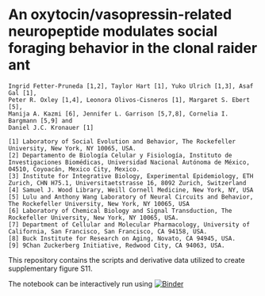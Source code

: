 # An oxytocin/vasopressin-related neuropeptide modulates social foraging behavior in the clonal raider ant
```
Ingrid Fetter-Pruneda [1,2], Taylor Hart [1], Yuko Ulrich [1,3], Asaf Gal [1], 
Peter R. Oxley [1,4], Leonora Olivos-Cisneros [1], Margaret S. Ebert [5], 
Manija A. Kazmi [6], Jennifer L. Garrison [5,7,8], Cornelia I. Bargmann [5,9] and 
Daniel J.C. Kronauer [1]

[1] Laboratory of Social Evolution and Behavior, The Rockefeller University, New York, NY 10065, USA.
[2] Departamento de Biología Celular y Fisiología, Instituto de Investigaciones Biomédicas, Universidad Nacional Autónoma de México, 04510, Coyoacán, Mexico City, Mexico.
[3] Institute for Integrative Biology, Experimental Epidemiology, ETH Zurich, CHN H75.1, Universitaetstrasse 16, 8092 Zurich, Switzerland 
[4] Samuel J. Wood Library, Weill Cornell Medicine, New York, NY, USA
[5] Lulu and Anthony Wang Laboratory of Neural Circuits and Behavior, The Rockefeller University, New York, NY 10065, USA
[6] Laboratory of Chemical Biology and Signal Transduction, The Rockefeller University, New York, NY 10065, USA. 
[7] Department of Cellular and Molecular Pharmacology, University of California, San Francisco, San Francisco, CA 94158, USA.
[8] Buck Institute for Research on Aging, Novato, CA 94945, USA.
[9] 9Chan Zuckerberg Initiative, Redwood City, CA 94063, USA.
```

This repository contains the scripts and derivative data utilized to create supplementary figure S11. 

The notebook can be interactively run using [![Binder](https://mybinder.org/badge_logo.svg)](https://mybinder.org/v2/gh/oxpeter/ooceraea_inotocin_expression/HEAD?filepath=notebooks)
 



